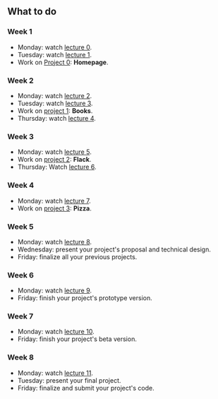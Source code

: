 ## What to do

### Week 1

- Monday: watch [lecture 0](/lectures/lecture-0).
- Tuesday: watch [lecture 1](/lectures/lecture-1).
- Work on [Project 0](/projects/project-0): **Homepage**.

### Week 2

- Monday: watch [lecture 2](/lectures/lecture-2).
- Tuesday: watch [lecture 3](/lectures/lecture-3).
- Work on [project 1](/projects/project-1): **Books**.
- Thursday: watch [lecture 4](/lectures/lecture-4).

### Week 3

- Monday: watch [lecture 5](/lectures/lecture-5).
- Work on [project 2](/projects/project-2): **Flack**.
- Thursday: Watch [lecture 6](/lectures/lecture-6).

### Week 4

- Monday: watch [lecture 7](/lectures/lecture-7).
- Work on [project 3](/projects/project-3): **Pizza**.

### Week 5

- Monday: watch [lecture 8](/lectures/lecture-8).
- Wednesday: present your project's proposal and technical design.
- Friday: finalize all your previous projects.

### Week 6

- Monday: watch [lecture 9](/lectures/lecture-9).
- Friday: finish your project's prototype version.

### Week 7

- Monday: watch [lecture 10](/lectures/lecture-10).
- Friday: finish your project's beta version.

### Week 8

- Monday: watch [lecture 11](/lectures/lecture-11).
- Tuesday: present your final project.
- Friday: finalize and submit your project's code.
